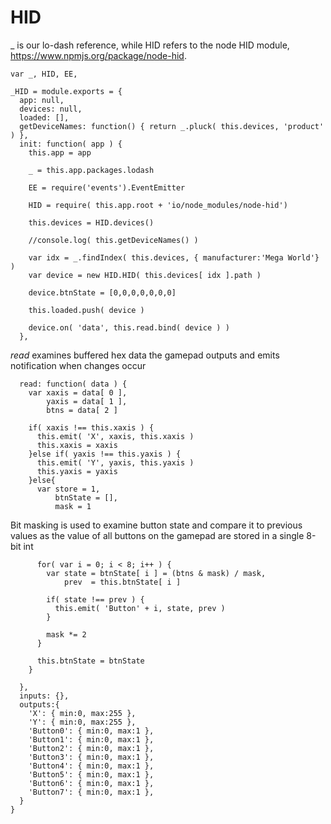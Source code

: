 HID
===
_ is our lo-dash reference, while HID refers to the node HID module, https://www.npmjs.org/package/node-hid.

    var _, HID, EE,
		
    _HID = module.exports = {
      app: null,
      devices: null,
      loaded: [],
      getDeviceNames: function() { return _.pluck( this.devices, 'product' ) },
      init: function( app ) {
        this.app = app
        
        _ = this.app.packages.lodash
        
        EE = require('events').EventEmitter
        
        HID = require( this.app.root + 'io/node_modules/node-hid')
        
        this.devices = HID.devices()
        
        //console.log( this.getDeviceNames() )
        
        var idx = _.findIndex( this.devices, { manufacturer:'Mega World'} )
        var device = new HID.HID( this.devices[ idx ].path )
        
        device.btnState = [0,0,0,0,0,0,0]
        
        this.loaded.push( device )

        device.on( 'data', this.read.bind( device ) )
      },

*read* examines buffered hex data the gamepad outputs and emits notification when changes occur
     
      read: function( data ) {
        var xaxis = data[ 0 ],
            yaxis = data[ 1 ],
            btns = data[ 2 ]
            
        if( xaxis !== this.xaxis ) {
          this.emit( 'X', xaxis, this.xaxis )
          this.xaxis = xaxis
        }else if( yaxis !== this.yaxis ) {
          this.emit( 'Y', yaxis, this.yaxis )
          this.yaxis = yaxis
        }else{
          var store = 1,
              btnState = [],
              mask = 1
          
Bit masking is used to examine button state and compare it to previous values
as the value of all buttons on the gamepad are stored in a single 8-bit int

          for( var i = 0; i < 8; i++ ) {
            var state = btnState[ i ] = (btns & mask) / mask,
                prev  = this.btnState[ i ]
            
            if( state !== prev ) {
              this.emit( 'Button' + i, state, prev )
            }
            
            mask *= 2 
          }
          
          this.btnState = btnState
        }
        
      },
      inputs: {},
      outputs:{
        'X': { min:0, max:255 },
        'Y': { min:0, max:255 },
        'Button0': { min:0, max:1 },
        'Button1': { min:0, max:1 },
        'Button2': { min:0, max:1 },
        'Button3': { min:0, max:1 },
        'Button4': { min:0, max:1 },
        'Button5': { min:0, max:1 },
        'Button6': { min:0, max:1 },
        'Button7': { min:0, max:1 },                                                        
      }
    }